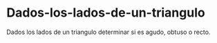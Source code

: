 # Dados-los-lados-de-un-triangulo
Dados los lados de un triangulo determinar si es agudo, obtuso o recto.

